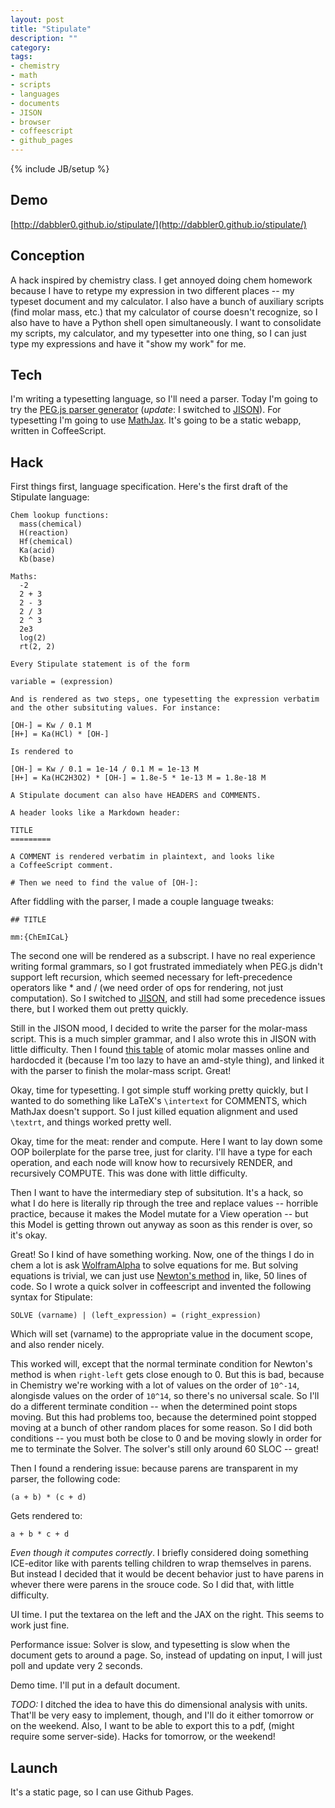 ```yaml
---
layout: post
title: "Stipulate"
description: ""
category: 
tags:
- chemistry
- math
- scripts
- languages
- documents
- JISON
- browser
- coffeescript
- github_pages
---
```

{% include JB/setup %}

## Demo
[http://dabbler0.github.io/stipulate/](http://dabbler0.github.io/stipulate/)

## Conception
  A hack inspired by chemistry class. I get annoyed doing chem homework because I have to retype my expression in two different places -- my typeset document and my calculator. I also have a bunch of auxiliary scripts (find molar mass, etc.) that my calculator of course doesn't recognize, so I also have to have a Python shell open simultaneously. I want to consolidate my scripts, my calculator, and my typesetter into one thing, so I can just type my expressions and have it "show my work" for me.
<!--more-->

## Tech
  I'm writing a typesetting language, so I'll need a parser. Today I'm going to try the [PEG.js parser generator][pegjs] (*update*: I switched to [JISON]). For typesetting I'm going to use [MathJax][mathjax].  It's going to be a static webapp, written in CoffeeScript.

## Hack
  First things first, language specification. Here's the first draft of the Stipulate language:
```
Chem lookup functions:
  mass(chemical)
  H(reaction)
  Hf(chemical)
  Ka(acid)
  Kb(base)

Maths:
  -2
  2 + 3
  2 - 3
  2 / 3
  2 ^ 3
  2e3
  log(2)
  rt(2, 2)

Every Stipulate statement is of the form

variable = (expression)

And is rendered as two steps, one typesetting the expression verbatim and the other subsituting values. For instance:

[OH-] = Kw / 0.1 M
[H+] = Ka(HCl) * [OH-]

Is rendered to

[OH-] = Kw / 0.1 = 1e-14 / 0.1 M = 1e-13 M
[H+] = Ka(HC2H3O2) * [OH-] = 1.8e-5 * 1e-13 M = 1.8e-18 M

A Stipulate document can also have HEADERS and COMMENTS.

A header looks like a Markdown header:

TITLE
=========

A COMMENT is rendered verbatim in plaintext, and looks like
a CoffeeScript comment.

# Then we need to find the value of [OH-]:

```

  After fiddling with the parser, I made a couple language tweaks:
```
## TITLE

mm:{ChEmICaL}
```

  The second one will be rendered as a subscript. I have no real experience writing formal grammars, so I got frustrated immediately when PEG.js didn't support left recursion, which seemed necessary for left-precedence operators like * and / (we need order of ops for rendering, not just computation). So I switched to [JISON], and still had some precedence issues there, but I worked them out pretty quickly.

  Still in the JISON mood, I decided to write the parser for the molar-mass script. This is a much simpler grammar, and I also wrote this in JISON with little difficulty. Then I found [this table][mmtable] of atomic molar masses online and hardocded it (because I'm too lazy to have an amd-style thing), and linked it with the parser to finish the molar-mass script. Great!

  Okay, time for typesetting. I got simple stuff working pretty quickly, but I wanted to do something like LaTeX's `\intertext` for COMMENTS, which MathJax doesn't support. So I just killed equation alignment and used `\textrt`, and things worked pretty well.

  Okay, time for the meat: render and compute. Here I want to lay down some OOP boilerplate for the parse tree, just for clarity. I'll have a type for each operation, and each node will know how to recursively RENDER, and recursively COMPUTE. This was done with little difficulty.

  Then I want to have the intermediary step of subsitution. It's a hack, so what I do here is literally rip through the tree and replace values -- horrible practice, because it makes the Model mutate for a View operation -- but this Model is getting thrown out anyway as soon as this render is over, so it's okay.

  Great! So I kind of have something working. Now, one of the things I do in chem a lot is ask [WolframAlpha] to solve equations for me. But solving equations is trivial, we can just use [Newton's method][nmethod] in, like, 50 lines of code. So I wrote a quick solver in coffeescript and invented the following syntax for Stipulate:
```
SOLVE (varname) | (left_expression) = (right_expression)
```
  Which will set (varname) to the appropriate value in the document scope, and also render nicely.

  This worked will, except that the normal terminate condition for Newton's method is when `right-left` gets close enough to 0. But this is bad, because in Chemistry we're working with a lot of values on the order of `10^-14`, alongisde values on the order of `10^14`, so there's no universal scale. So I'll do a different terminate condition -- when the determined point stops moving. But this had problems too, because the determined point stopped moving at a bunch of other random places for some reason. So I did both conditions -- you must both be close to 0 and be moving slowly in order for me to terminate the Solver. The solver's still only around 60 SLOC -- great!

  Then I found a rendering issue: because parens are transparent in my parser, the following code:
```
(a + b) * (c + d)
```
  Gets rendered to:
```
a + b * c + d
```
  *Even though it computes correctly*. I briefly considered doing something ICE-editor like with parents telling children to wrap themselves in parens. But instead I decided that it would be decent behavior just to have parens in whever there were parens in the srouce code. So I did that, with little difficulty.

  UI time. I put the textarea on the left and the JAX on the right. This seems to work just fine.

  Performance issue: Solver is slow, and typesetting is slow when the document gets to around a page. So, instead of updating on input, I will just poll and update very 2 seconds.

  Demo time. I'll put in a default document.

  *TODO:* I ditched the idea to have this do dimensional analysis with units. That'll be very easy to implement, though, and I'll do it either tomorrow or on the weekend. Also, I want to be able to export this to a pdf, (might require some server-side). Hacks for tomorrow, or the weekend!

## Launch
  It's a static page, so I can use Github Pages.

[mathjax]: http://www.mathjax.org
[pegjs]: http://pegjs.majda.cz/
[JISON]: http://zaach.github.io/jison/
[mmtable]: http://www.lenntech.com/periodic/mass/atomic-mass.htm
[WolframAlpha]: http://www.wolframalpha.com/
[nmethod]: http://en.wikipedia.org/wiki/Newton's_method
